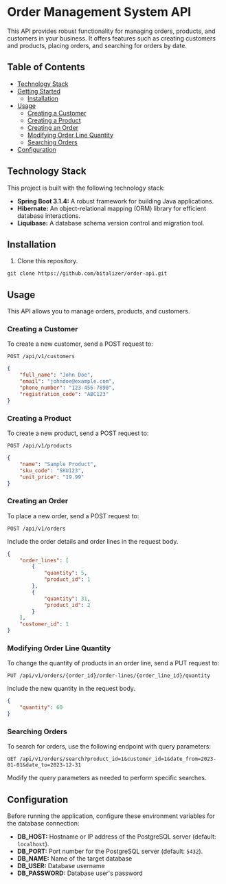 # Order Management System API

This API provides robust functionality for managing orders, products, and customers in your business. It offers features such as creating customers and products, placing orders, and searching for orders by date.

## Table of Contents

- [Technology Stack](#technology-stack)
- [Getting Started](#getting-started)
  - [Installation](#installation)
- [Usage](#usage)
  - [Creating a Customer](#creating-a-customer)
  - [Creating a Product](#creating-a-product)
  - [Creating an Order](#creating-an-order)
  - [Modifying Order Line Quantity](#modifying-order-line-quantity)
  - [Searching Orders](#searching-orders)
- [Configuration](#configuration)

## Technology Stack

This project is built with the following technology stack:

- **Spring Boot 3.1.4:** A robust framework for building Java applications.
- **Hibernate:** An object-relational mapping (ORM) library for efficient database interactions.
- **Liquibase:** A database schema version control and migration tool.


## Installation

1. Clone this repository.

```shell
git clone https://github.com/bitalizer/order-api.git
```

## Usage

This API allows you to manage orders, products, and customers.

### Creating a Customer

To create a new customer, send a POST request to:

```
POST /api/v1/customers
```

```json
{
    "full_name": "John Doe",
    "email": "johndoe@example.com",
    "phone_number": "123-456-7890",
    "registration_code": "ABC123"
}
```

### Creating a Product

To create a new product, send a POST request to:

```shell
POST /api/v1/products
```

```json
{
    "name": "Sample Product",
    "sku_code": "SKU123",
    "unit_price": "19.99"
}
```

### Creating an Order

To place a new order, send a POST request to:

```shell
POST /api/v1/orders
```

Include the order details and order lines in the request body.

```json
{
    "order_lines": [
        {
            "quantity": 5,
            "product_id": 1
        },
        {
            "quantity": 31,
            "product_id": 2
        }
    ],
    "customer_id": 1
}
```

### Modifying Order Line Quantity

To change the quantity of products in an order line, send a PUT request to:

```shell
PUT /api/v1/orders/{order_id}/order-lines/{order_line_id}/quantity
```

Include the new quantity in the request body.

```json
{
    "quantity": 60
}
```

### Searching Orders

To search for orders, use the following endpoint with query parameters:

```shell
GET /api/v1/orders/search?product_id=1&customer_id=1&date_from=2023-01-01&date_to=2023-12-31
```

Modify the query parameters as needed to perform specific searches.

## Configuration

Before running the application, configure these environment variables for the database connection:

- **DB_HOST:** Hostname or IP address of the PostgreSQL server (default: `localhost`).
- **DB_PORT:** Port number for the PostgreSQL server (default: `5432`).
- **DB_NAME:** Name of the target database
- **DB_USER:** Database username
- **DB_PASSWORD:** Database user's password
